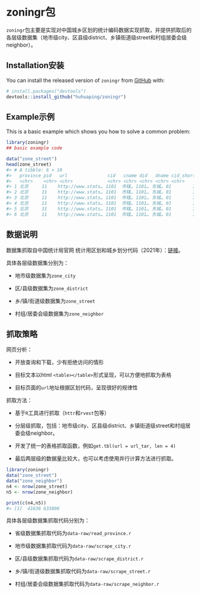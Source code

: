
<!-- README.md is generated from README.Rmd. Please edit that file -->

# zoningr包

<!-- badges: start -->
<!-- badges: end -->

`zoningr`包主要是实现对中国城乡区划的统计编码数据实现抓取，并提供抓取后的各层级数据集（地市级city、区县级district、乡镇街道级street和村组居委会级neighbor）。

## Installation安装

You can install the released version of `zoningr` from
[GitHub](https://github.com/) with:

``` r
# install.packages("devtools")
devtools::install_github("huhuaping/zoningr")
```

## Example示例

This is a basic example which shows you how to solve a common problem:

``` r
library(zoningr)
## basic example code

data("zone_street")
head(zone_street)
#> # A tibble: 6 × 10
#>   province pid   url               cid   cname did   dname cid_short sid   sname
#>   <chr>    <chr> <chr>             <chr> <chr> <chr> <chr> <chr>     <chr> <chr>
#> 1 北京     11    http://www.stats… 1101  市辖… 1101… 东城… 01        1101… 东华…
#> 2 北京     11    http://www.stats… 1101  市辖… 1101… 东城… 01        1101… 景山…
#> 3 北京     11    http://www.stats… 1101  市辖… 1101… 东城… 01        1101… 交道…
#> 4 北京     11    http://www.stats… 1101  市辖… 1101… 东城… 01        1101… 安定…
#> 5 北京     11    http://www.stats… 1101  市辖… 1101… 东城… 01        1101… 北新…
#> 6 北京     11    http://www.stats… 1101  市辖… 1101… 东城… 01        1101… 东四…
```

## 数据说明

数据集抓取自中国统计局官网
统计用区划和城乡划分代码（2021年）：[链接](http://www.stats.gov.cn/tjsj/tjbz/tjyqhdmhcxhfdm/)。

具体各层级数据集分别为：

-   地市级数据集为`zone_city`

-   区/县级数据集为`zone_district`

-   乡/镇/街道级数据集为`zone_street`

-   村组/居委会级数据集为`zone_neighbor`

## 抓取策略

网页分析：

-   开放查询和下载，少有拒绝访问的情形

-   目标文本以html `<table></table>`形式呈现，可以方便地抓取为表格

-   目标页面的`url`地址根据区划代码，呈现很好的规律性

抓取方法：

-   基于`R`工具进行抓取（`httr`和`rvest`包等）

-   分层级抓取，包括：地市级city、区县级district、乡镇街道级street和村组居委会级neighbor。

-   开发了统一的表格抓取函数，例如`get.tbl(url = url_tar, len = 4)`

-   最后两层级的数据量比较大，也可以考虑使用并行计算方法进行抓取。

``` r
library(zoningr)
data("zone_street")
data("zone_neighbor")
n4 <- nrow(zone_street)
n5 <- nrow(zone_neighbor)

print(c(n4,n5))
#> [1]  41636 633806
```

具体各层级数据集抓取代码分别为：

-   省级数据集抓取代码为`data-raw/read_province.r`

-   地市级数据集抓取代码为`data-raw/scrape_city.r`

-   区/县级数据集抓取代码为`data-raw/scrape_district.r`

-   乡/镇/街道级数据集抓取代码为`data-raw/scrape_street.r`

-   村组/居委会级数据集抓取代码为`data-raw/scrape_neighbor.r`
